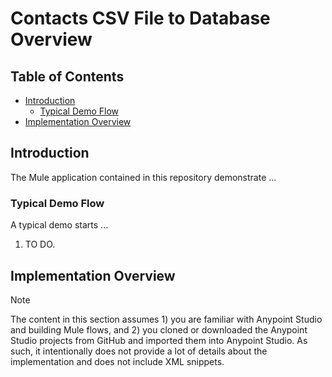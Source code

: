 # Contacts CSV File to Database Overview

## Table of Contents

- [Introduction](#introduction)
  - [Typical Demo Flow](#typical-demo-flow)
- [Implementation Overview](#implementation-overview)

## Introduction

The Mule application contained in this repository demonstrate ... 



### Typical Demo Flow

A typical demo starts ...

1. TO DO.

## Implementation Overview

> [!NOTE]
> The content in this section assumes 1) you are familiar with Anypoint Studio and building Mule flows, and 2) you cloned or downloaded the Anypoint Studio projects from GitHub and imported them into Anypoint Studio. As such, it intentionally does not provide a lot of details about the implementation and does not include XML snippets.

